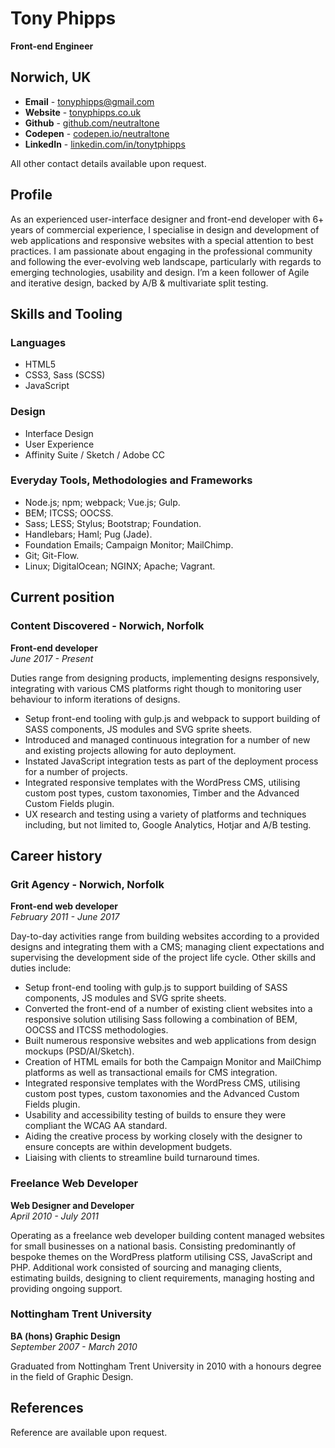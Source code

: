 # Tony Phipps  
**Front-end Engineer**

## Norwich, UK
- **Email** - [tonyphipps@gmail.com](mailto:tonyphipps@gmail.com)
- **Website** - [tonyphipps.co.uk](http://tonyphipps.co.uk)
- **Github** - [github.com/neutraltone](http://github.com/neutraltone)
- **Codepen** - [codepen.io/neutraltone](http://codepen.io/neutraltone)
- **LinkedIn** - [linkedin.com/in/tonytphipps](https://www.linkedin.com/in/tonytphipps/)

All other contact details available upon request.

## Profile
As an experienced user-interface designer and front-end developer with 6+ years of commercial experience, I specialise in design and development of web applications and responsive websites with a  special attention to best practices. I am passionate about engaging in the professional community and following the ever-evolving web landscape, particularly with regards to emerging technologies, usability and design. I’m a keen follower of Agile and iterative design, backed by A/B & multivariate split testing.

## Skills and Tooling

### Languages
- HTML5
- CSS3, Sass (SCSS)
- JavaScript

### Design
- Interface Design
- User Experience
- Affinity Suite / Sketch / Adobe CC

### Everyday Tools, Methodologies and Frameworks
- Node.js; npm; webpack; Vue.js; Gulp.
- BEM; ITCSS; OOCSS.
- Sass; LESS; Stylus; Bootstrap; Foundation.
- Handlebars; Haml; Pug (Jade).
- Foundation Emails; Campaign Monitor; MailChimp.
- Git; Git-Flow.
- Linux; DigitalOcean; NGINX; Apache; Vagrant.

## Current position

### Content Discovered - Norwich, Norfolk
**Front-end developer**  
_June 2017 - Present_

Duties range from designing products, implementing designs responsively, integrating with various CMS platforms right though to monitoring user behaviour to inform iterations of designs.

- Setup front-end tooling with gulp.js and webpack to support building of SASS components, JS modules and SVG sprite sheets.
- Introduced and managed continuous integration for a number of new and existing projects allowing for auto deployment.
- Instated JavaScript integration tests as part of the deployment process for a number of projects.
- Integrated responsive templates with the WordPress CMS, utilising custom post types, custom taxonomies, Timber and the Advanced Custom Fields plugin.
- UX research and testing using a variety of platforms and techniques including, but not limited to, Google Analytics, Hotjar and A/B testing.


## Career history

### Grit Agency - Norwich, Norfolk
**Front-end web developer**  
_February 2011 - June 2017_

Day-to-day activities range from building websites according to a provided designs and integrating them with a CMS; managing client expectations and supervising the development side of the project life cycle. Other skills and duties include:

- Setup front-end tooling with gulp.js to support building of SASS components, JS modules and SVG sprite sheets. 
- Converted the front-end of a number of existing client websites into a responsive solution utilising Sass following a combination of BEM, OOCSS and ITCSS methodologies.
- Built numerous responsive websites and web applications from design mockups (PSD/AI/Sketch).
- Creation of HTML emails for both the Campaign Monitor and MailChimp platforms as well as transactional emails for CMS integration.
- Integrated responsive templates with the WordPress CMS, utilising custom post types, custom taxonomies and the Advanced Custom Fields plugin.
- Usability and accessibility testing of builds to ensure they were compliant the WCAG AA standard.
- Aiding the creative process by working closely with the designer to ensure concepts are within development budgets.
- Liaising with clients to streamline build turnaround times.

### Freelance Web Developer
**Web Designer and Developer**  
_April 2010 - July 2011_

Operating as a freelance web developer building content managed websites for small businesses on a national basis. Consisting predominantly of bespoke themes on the WordPress platform utilising CSS, JavaScript and PHP.  Additional work consisted of sourcing and managing clients, estimating builds, designing to client requirements, managing hosting and providing ongoing support.

### Nottingham Trent University
**BA (hons) Graphic Design**  
_September 2007 - March 2010_

Graduated from Nottingham Trent University in 2010 with a honours degree in the field of Graphic Design.

## References
Reference are available upon request.
